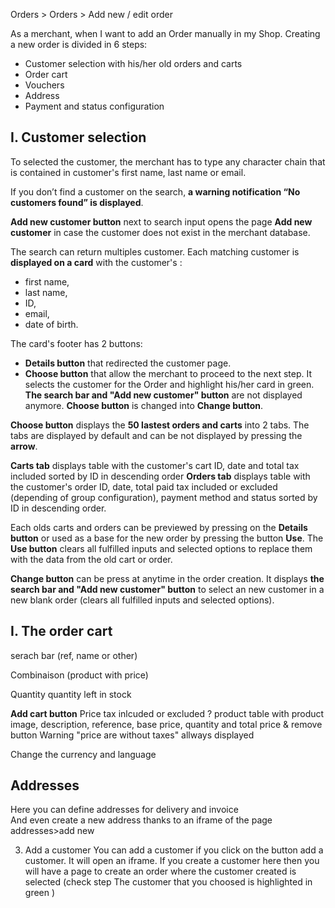 Orders > Orders > Add new / edit order

As a merchant, when I want to add an Order manually in my Shop.
Creating a new order is divided in 6 steps:

- Customer selection with his/her old orders and carts
- Order cart
- Vouchers
- Address
- Payment and status configuration

## I. Customer selection

To selected the customer, the merchant has to type any character chain that is contained in customer's first name, last name or email. 

If you don’t find a customer on the search, **a warning notification “No customers found” is displayed**.  

**Add new customer button** next to search input opens the page **Add new customer** in case the customer does not exist in the merchant database.

The search can return multiples customer.
Each matching customer is **displayed on a card** with the customer's :

- first name,
- last name,
- ID, 
- email, 
- date of birth.

The card's footer has 2 buttons: 

- **Details button** that redirected the customer page. 
- **Choose button** that allow the merchant to proceed to the next step. It selects the customer for the Order and highlight his/her card in green. **The search bar and "Add new customer" button** are not displayed anymore. **Choose button** is changed into **Change button**.

**Choose button** displays the **50 lastest orders and carts** into 2 tabs. The tabs are displayed by default and can be not displayed by pressing the **arrow**.

**Carts tab** displays table with the customer's cart ID, date and total tax included sorted by ID in descending order
**Orders tab** displays table with the customer's order ID, date, total paid tax included or excluded (depending of group configuration), payment method and status sorted by ID in descending order.

Each olds carts and orders can be previewed by pressing on the **Details button** or used as a base for the new order by pressing the button **Use**. The **Use button** clears all fulfilled inputs and selected options to replace them with the data from the old cart or order.

**Change button** can be press at anytime in the order creation. It displays **the search bar and "Add new customer" button** to select an new customer in a new blank order (clears all fulfilled inputs and selected options).

## I. The order cart

serach bar
(ref, name or other)

Combinaison (product with price)

Quantity
quantity left in stock

**Add cart button**
Price tax inlcuded or excluded ?
product table with product image, description, reference, base price, quantity and total price & remove button 
Warning "price are without taxes" allways displayed

Change the currency and language


## Addresses 
Here you can define addresses for delivery and invoice  
And even create a new address thanks to an iframe of the page addresses>add new 

3) Add a customer
You can add a customer if you click on the button add a customer. It will open an iframe. If you create a customer here then you will have a page to create an order where the customer created is selected (check step The customer that you choosed is highlighted in green )
